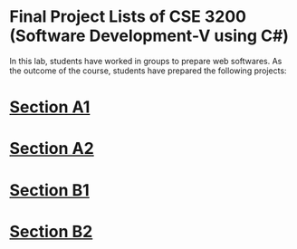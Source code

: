 # Final Project Lists of CSE 3200 (Software Development-V using C#)

In this lab, students have worked in groups to prepare web softwares. As the outcome of the course, students have prepared the following projects:

[comment]: <> (This is a comment, it will not be included)
# [Section A1](https://CSE3200-Spring2020.github.io/project)
# [Section A2](#)
# [Section B1](#)
# [Section B2](https://CSE3200-Spring2020.github.io/B2)
